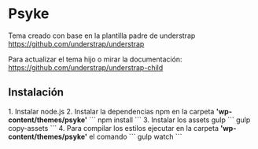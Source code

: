 # Psyke

<p>Tema creado con base en la plantilla padre de understrap <a href="https://github.com/understrap/understrap">https://github.com/understrap/understrap</a></p>
<p>Para actualizar el tema hijo o mirar la documentación: <a href="https://github.com/understrap/understrap-child">https://github.com/understrap/understrap-child</a></p>

<h2>Instalación</h2>
1. Instalar node.js
2. Instalar la dependencias npm en la carpeta <strong>'wp-content/themes/psyke'</strong>
	```
		npm install
	```
3. Instalar los assets gulp 
```
gulp copy-assets
```
4. Para compilar los estilos ejecutar en la carpeta <strong>'wp-content/themes/psyke'</strong> el comando 
```
gulp watch
```

 
